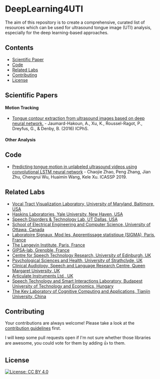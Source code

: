 # DeepLearning4UTI
The aim of this repository is to create a comprehensive, curated list of resources which can be used for ultrasound tongue image (UTI) analysis, especially for the deep learning-based approaches.

## Contents

* [Scientific Paper](#scientific-papers)
* [Code](#other-resources)
* [Related Labs](#related-lists)
* [Contributing](#contributing)
* [License](#license)

## Scientific Papers
#### Motion Tracking
* [Tongue contour extraction from ultrasound images based on deep neural network.](https://arxiv.org/ftp/arxiv/papers/1605/1605.05912.pdf) - Jaumard-Hakoun, A., Xu, K., Roussel-Ragot, P., Dreyfus, G., & Denby, B. (2016) ICPhS.

#### Other Analysis

## Code

* [Predicting tongue motion in unlabeled ultrasound videos using convolutional LSTM neural network](https://github.com/shuiliwanwu/ConvLstm-ultrasound-videos) -  Chaojie Zhao, Peng Zhang, Jian Zhu, Chengrui Wu, Huaimin Wang, Kele Xu. ICASSP 2019.

## Related Labs
* [Vocal Tract Visualization Laboratory, University of Maryland, Baltimore, USA](https://www.dental.umaryland.edu/speech/) 
* [Haskins Laboratories, Yale University, New Haven, USA](http://www.haskins.yale.edu/understandingspeech.html) 
* [Speech Disorders & Technology Lab, UT Dallas, USA](https://www.utdallas.edu/wanglab/) 
* [School of Electrical Engineering and Computer Science, University of Ottawa, Canada](http://www.site.uottawa.ca/~wslee/index.shtml) 
* [Laboratoire Signaux, Mod les, Apprentissage statistique (SIGMA), Paris, France](https://www.neurones.espci.fr/index_E.htm)
* [The Langevin Institute, Paris, France](https://www.institut-langevin.espci.fr/the_langevin_institute?lang=en)
* [GIPSA-lab, Grenoble, France](http://www.gipsa-lab.grenoble-inp.fr/en/home.php)
* [Centre for Speech Technology Research, University of Edinburgh, UK](http://www.cstr.ed.ac.uk/)
* [Psychological Sciences and Health, University of Strathclyde, UK](https://www.strath.ac.uk/humanities/psychologicalscienceshealth/)
* [Clinical Audiology, Speech and Language Research Centre, Queen Margaret University, UK](https://www.qmu.ac.uk/research-and-knowledge-exchange/research-centres-institutes-and-groups/clinical-audiology-speech-and-language-research-centre/)
* [Articulate Instruments Ltd., UK](www.articulateinstruments.com/)
* [Speech Technology and Smart Interactions Laboratory, Budapest University of Technology and Economics, Hungary](http://smartlab.tmit.bme.hu/index-en)
* [The Key Laboratory of Cognitive Computing and Applications, Tianjin University, China](http://cs.tju.edu.cn/csweben/researchdetail?item=KLCCA)


## Contributing

Your contributions are always welcome! Please take a look at the [contribution guidelines](CONTRIBUTING.md) first.

I will keep some pull requests open if I'm not sure whether those libraries are awesome, you could vote for them by adding 👍 to them.

## License

[![License: CC BY 4.0](https://img.shields.io/badge/License-CC%20BY%204.0-lightgrey.svg)](https://creativecommons.org/licenses/by/4.0/)
